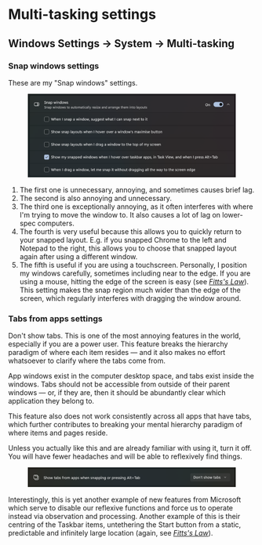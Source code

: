 # Multi-tasking settings

## Windows Settings → System → Multi-tasking

### Snap windows settings

These are my "Snap windows" settings.

<div data-full-width="true"><figure><img src="../../../.gitbook/assets/image.png" alt=""><figcaption></figcaption></figure></div>

1. The first one is unnecessary, annoying, and sometimes causes brief lag.&#x20;
2. The second is also annoying and unnecessary.
3. The third one is exceptionally annoying, as it often interferes with where I'm trying to move the window to. It also causes a lot of lag on lower-spec computers.
4. The fourth is very useful because this allows you to quickly return to your snapped layout. E.g. if you snapped Chrome to the left and Notepad to the right, this allows you to choose that snapped layout again after using a different window.
5. The fifth is useful if you are using a touchscreen. Personally, I position my windows carefully, sometimes including near to the edge. If you are using a mouse, hitting the edge of the screen is easy (see [_Fitts's Law_](https://en.wikipedia.org/wiki/Fitts's_law)). This setting makes the snap region much wider than the edge of the screen, which regularly interferes with dragging the window around.

### Tabs from apps settings

Don't show tabs. This is one of the most annoying features in the world, especially if you are a power user. This feature breaks the hierarchy paradigm of where each item resides — and it also makes no effort whatsoever to clarify where the tabs come from.&#x20;

App windows exist in the computer desktop space, and tabs exist inside the windows. Tabs should not be accessible from outside of their parent windows — or, if they are, then it should be abundantly clear which application they belong to.

This feature also does not work consistently across all apps that have tabs, which further contributes to breaking your mental hierarchy paradigm of where items and pages reside.&#x20;

Unless you actually like this and are already familiar with using it, turn it off. You will have fewer headaches and will be able to reflexively find things.&#x20;

<div data-full-width="true"><figure><img src="../../../.gitbook/assets/image (1).png" alt=""><figcaption></figcaption></figure></div>

Interestingly, this is yet another example of new features from Microsoft which serve to disable our reflexive functions and force us to operate instead via observation and processing. Another example of this is their centring of the Taskbar items, untethering the Start button from a static, predictable and infinitely large location (again, see [_Fitts's Law_](https://en.wikipedia.org/wiki/Fitts's_law)).

